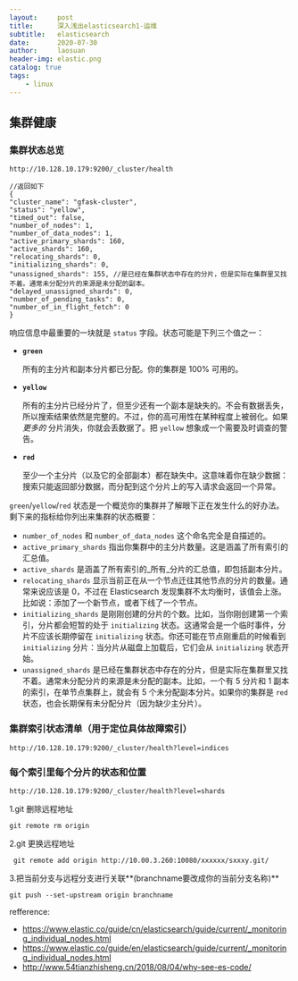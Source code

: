 ```yaml
---
layout:     post
title:      深入浅出elasticsearch1-运维
subtitle:   elasticsearch
date:       2020-07-30
author:     laosuan
header-img: elastic.png
catalog: true
tags:
    - linux
---
```


##  集群健康

### 集群状态总览

```
http://10.128.10.179:9200/_cluster/health

//返回如下
{
"cluster_name": "gfask-cluster",
"status": "yellow",
"timed_out": false,
"number_of_nodes": 1,
"number_of_data_nodes": 1,
"active_primary_shards": 160,
"active_shards": 160,
"relocating_shards": 0,
"initializing_shards": 0,
"unassigned_shards": 155, //是已经在集群状态中存在的分片，但是实际在集群里又找不着。通常未分配分片的来源是未分配的副本。
"delayed_unassigned_shards": 0,
"number_of_pending_tasks": 0,
"number_of_in_flight_fetch": 0
}
```

响应信息中最重要的一块就是 `status` 字段。状态可能是下列三个值之一：

- **`green`**

  所有的主分片和副本分片都已分配。你的集群是 100% 可用的。

- **`yellow`**

  所有的主分片已经分片了，但至少还有一个副本是缺失的。不会有数据丢失，所以搜索结果依然是完整的。不过，你的高可用性在某种程度上被弱化。如果 *更多的* 分片消失，你就会丢数据了。把 `yellow` 想象成一个需要及时调查的警告。

- **`red`**

  至少一个主分片（以及它的全部副本）都在缺失中。这意味着你在缺少数据：搜索只能返回部分数据，而分配到这个分片上的写入请求会返回一个异常。

`green`/`yellow`/`red` 状态是一个概览你的集群并了解眼下正在发生什么的好办法。剩下来的指标给你列出来集群的状态概要：

- `number_of_nodes` 和 `number_of_data_nodes` 这个命名完全是自描述的。
- `active_primary_shards` 指出你集群中的主分片数量。这是涵盖了所有索引的汇总值。
- `active_shards` 是涵盖了所有索引的_所有_分片的汇总值，即包括副本分片。
- `relocating_shards` 显示当前正在从一个节点迁往其他节点的分片的数量。通常来说应该是 0，不过在 Elasticsearch 发现集群不太均衡时，该值会上涨。比如说：添加了一个新节点，或者下线了一个节点。
- `initializing_shards` 是刚刚创建的分片的个数。比如，当你刚创建第一个索引，分片都会短暂的处于 `initializing` 状态。这通常会是一个临时事件，分片不应该长期停留在 `initializing` 状态。你还可能在节点刚重启的时候看到 `initializing` 分片：当分片从磁盘上加载后，它们会从 `initializing` 状态开始。
- `unassigned_shards` 是已经在集群状态中存在的分片，但是实际在集群里又找不着。通常未分配分片的来源是未分配的副本。比如，一个有 5 分片和 1 副本的索引，在单节点集群上，就会有 5 个未分配副本分片。如果你的集群是 `red` 状态，也会长期保有未分配分片（因为缺少主分片）。



### 集群索引状态清单（用于定位具体故障索引）

```
http://10.128.10.179:9200/_cluster/health?level=indices
```

### 每个索引里每个分片的状态和位置

```
http://10.128.10.179:9200/_cluster/health?level=shards
```

1.git 删除远程地址

```
git remote rm origin
```

2.git 更换远程地址

```
 git remote add origin http://10.00.3.260:10080/xxxxxx/sxxxy.git/
```

3.把当前分支与远程分支进行关联**(branchname要改成你的当前分支名称)**

```
git push --set-upstream origin branchname
```

refference:

- https://www.elastic.co/guide/cn/elasticsearch/guide/current/_monitoring_individual_nodes.html
- https://www.elastic.co/guide/en/elasticsearch/guide/current/_monitoring_individual_nodes.html
- http://www.54tianzhisheng.cn/2018/08/04/why-see-es-code/